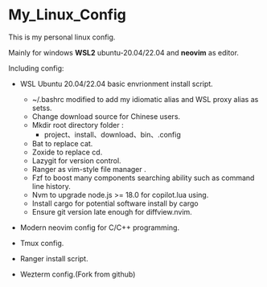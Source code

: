 # My_Linux_Config

This is my personal linux config.

Mainly for windows **WSL2** ubuntu-20.04/22.04 and **neovim** as editor.

Including config:
- WSL Ubuntu 20.04/22.04 basic envrionment install script.
    - ~/.bashrc modified to add my idiomatic alias and WSL proxy alias as setss.
    - Change download source for Chinese users.
    - Mkdir root directory folder :
        -  project、install、download、bin、.config
    - Bat to replace cat.
    - Zoxide to replace cd.
    - Lazygit for version control.
    - Ranger as vim-style file manager .
    - Fzf to boost many components searching ability such as command line history.
    - Nvm to upgrade node.js >= 18.0 for copilot.lua using.
    - Install cargo for potential software install by cargo
    - Ensure git version late enough for diffview.nvim.


- Modern neovim config for C/C++ programming.

- Tmux config. 

- Ranger install script.

- Wezterm config.(Fork from github)
